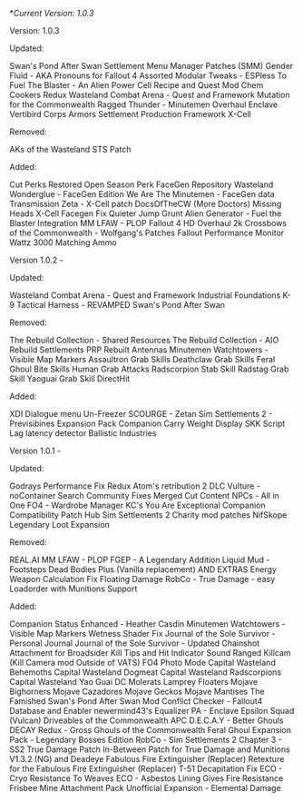 **Current Version: 1.0.3*

Version: 1.0.3

Updated:

Swan's Pond After Swan
Settlement Menu Manager Patches (SMM)
Gender Fluid - AKA Pronouns for Fallout 4
Assorted Modular Tweaks - ESPless
To Fuel The Blaster - An Alien Power Cell Recipe and Quest Mod
Chem Cookers Redux
Wasteland Combat Arena - Quest and Framework
Mutation for the Commonwealth
Ragged Thunder - Minutemen Overhaul
Enclave Vertibird Corps Armors
Settlement Production Framework
X-Cell

Removed:

AKs of the Wasteland STS Patch

Added:

Cut Perks Restored
Open Season Perk
FaceGen Repository
Wasteland Wonderglue - FaceGen Edition
We Are The Minutemen - FaceGen data
Transmission Zeta - X-Cell patch
DocsOfTheCW (More Doctors) Missing Heads X-Cell Facegen Fix
Quieter Jump Grunt
Alien Generator - Fuel the Blaster Integration
MM LFAW - PLOP
Fallout 4 HD Overhaul 2k
Crossbows of the Commonwealth - Wolfgang's Patches
Fallout Performance Monitor
Wattz 3000 Matching Ammo

Version 1.0.2 -

Updated:

Wasteland Combat Arena - Quest and Framework
Industrial Foundations
K-9 Tactical Harness - REVAMPED
Swan's Pond After Swan

Removed:

The Rebuild Collection - Shared Resources
The Rebuild Collection - AIO
Rebuild Settlements PRP Rebuilt
Antennas
Minutemen Watchtowers - Visible Map Markers
Assaultron Grab Skills
Deathclaw Grab Skills
Feral Ghoul Bite Skills
Human Grab Attacks
Radscorpion Stab Skill
Radstag Grab Skill
Yaoguai Grab Skill
DirectHit

Added:

XDI Dialogue menu Un-Freezer
SCOURGE - Zetan
Sim Settlements 2 - Previsibines Expansion Pack
Companion Carry Weight Display
SKK Script Lag latency detector
Ballistic Industries

Version 1.0.1 -

Updated:

Godrays Performance Fix Redux
Atom's retribution 2 DLC
Vulture - noContainer Search
Community Fixes Merged
Cut Content NPCs - All in One
FO4 - Wardrobe Manager
KC's You Are Exceptional Companion Compatibility Patch Hub
Sim Settlements 2 Charity mod patches
NifSkope
Legendary Loot Expansion

Removed:

REAL.AI
MM LFAW - PLOP
FGEP - A Legendary Addition
Liquid Mud - Footsteps
Dead Bodies Plus (Vanilla replacement) AND EXTRAS
Energy Weapon Calculation Fix
Floating Damage
RobCo - True Damage - easy Loadorder with Munitions Support

Added:

Companion Status Enhanced - Heather Casdin
Minutemen Watchtowers - Visible Map Markers
Wetness Shader Fix
Journal of the Sole Survivor - Personal Journal
Journal of the Sole Survivor - Updated
Chainshot Attachment for Broadsider
Kill Tips and Hit Indicator Sound
Ranged Killcam (Kill Camera mod Outside of VATS)
FO4 Photo Mode
Capital Wasteland Behemoths
Capital Wasteland Dogmeat
Capital Wasteland Radscorpions
Capital Wasteland Yao Guai
DC Molerats
Lamprey Floaters
Mojave Bighorners
Mojave Cazadores
Mojave Geckos
Mojave Mantises
The Famished
Swan's Pond After Swan
Mod Conflict Checker - Fallout4 Database and Enabler
newermind43's Equalizer PA - Enclave Epsilon Squad (Vulcan)
Driveables of the Commonwealth APC
D.E.C.A.Y - Better Ghouls
DECAY Redux - Gross Ghouls of the Commonwealth
Feral Ghoul Expansion Pack - Legendary Bosses Edition
RobCo - Sim Settlements 2 Chapter 3 - SS2 True Damage Patch
In-Between Patch for True Damage and Munitions V1.3.2 (NG) and Deadeye
Fabulous Fire Extinguisher (Replacer)
Retexture for the Fabulous Fire Extinguisher (Replacer)
T-51 Decapitation Fix
ECO - Cryo Resistance To Weaves
ECO - Asbestos Lining Gives Fire Resistance
Frisbee Mine
Attachment Pack Unofficial Expansion - Elemental Damage